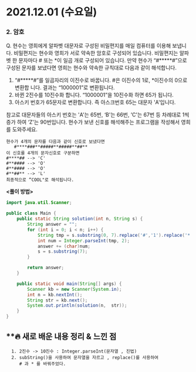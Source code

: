# 2021.12.01 (수요일)
### **2. 암호**

Q. 현수는 영희에게 알파벳 대문자로 구성된 비밀편지를 매일 컴퓨터를 이용해 보냅니다.
   비밀편지는 현수와 영희가 서로 약속한 암호로 구성되어 있습니다.
   비밀편지는 알파벳 한 문자마다 # 또는 *이 일곱 개로 구성되어 있습니다.
   만약 현수가 “#*****#”으로 구성된 문자를 보냈다면 영희는 현수와 약속한 규칙대로 다음과 같이 해석합니다.
   1. “#*****#”를 일곱자리의 이진수로 바꿉니다. #은 이진수의 1로, *이진수의 0으로 변환합 니다. 결과는 “1000001”로 변환됩니다.
   2. 바뀐 2진수를 10진수화 합니다. “1000001”을 10진수화 하면 65가 됩니다.
   3. 아스키 번호가 65문자로 변환합니다. 즉 아스크번호 65는 대문자 'A'입니다.
   
   참고로 대문자들의 아스키 번호는 'A'는 65번, ‘B'는 66번, ’C'는 67번 등 차례대로 1씩 증가 하여 ‘Z'는 90번입니다.
   현수가 보낸 신호를 해석해주는 프로그램을 작성해서 영희를 도와주세요.

    현수가 4개의 문자를 다음과 같이 신호로 보냈다면
       #****###**#####**#####**##**
    이 신호를 4개의 문자신호로 구분하면
    #****## --> 'C'
    #**#### --> 'O'
    #**#### --> 'O'
    #**##** --> 'L'
    최종적으로 “COOL"로 해석됩니다.


**<풀이 방법>**

```java
import java.util.Scanner;

public class Main {
    public static String solution(int n, String s) {
        String answer = "";
        for (int i = 0; i < n; i++) {
            String tmp = s.substring(0, 7).replace('#','1').replace('*','0');
            int num = Integer.parseInt(tmp, 2);
            answer += (char)num;
            s = s.substring(7);
        }

        return answer;
    }

    public static void main(String[] args) {
        Scanner kb = new Scanner(System.in);
        int n = kb.nextInt();
        String str = kb.next();
        System.out.println(solution(n,  str));
    }
}

```



##  **🔥 새로 배운 내용 정리 & 느낀 점

      1. 2진수 -> 10진수 : Integer.parseInt(문자열 , 진법)
      2. subString()을 사용하여 문자열을 자르고 , replace()를 사용하여 
         # 과 * 를 바꿔주었다.
     